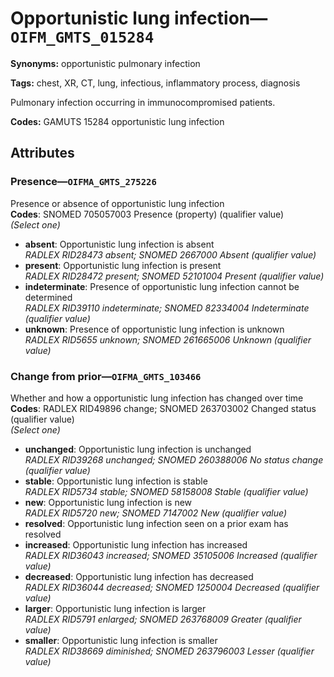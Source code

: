 # Opportunistic lung infection—`OIFM_GMTS_015284`

**Synonyms:** opportunistic pulmonary infection

**Tags:** chest, XR, CT, lung, infectious, inflammatory process, diagnosis

Pulmonary infection occurring in immunocompromised patients.

**Codes:** GAMUTS 15284 opportunistic lung infection

## Attributes

### Presence—`OIFMA_GMTS_275226`

Presence or absence of opportunistic lung infection  
**Codes**: SNOMED 705057003 Presence (property) (qualifier value)  
*(Select one)*

- **absent**: Opportunistic lung infection is absent  
_RADLEX RID28473 absent; SNOMED 2667000 Absent (qualifier value)_
- **present**: Opportunistic lung infection is present  
_RADLEX RID28472 present; SNOMED 52101004 Present (qualifier value)_
- **indeterminate**: Presence of opportunistic lung infection cannot be determined  
_RADLEX RID39110 indeterminate; SNOMED 82334004 Indeterminate (qualifier value)_
- **unknown**: Presence of opportunistic lung infection is unknown  
_RADLEX RID5655 unknown; SNOMED 261665006 Unknown (qualifier value)_

### Change from prior—`OIFMA_GMTS_103466`

Whether and how a opportunistic lung infection has changed over time  
**Codes**: RADLEX RID49896 change; SNOMED 263703002 Changed status (qualifier value)  
*(Select one)*

- **unchanged**: Opportunistic lung infection is unchanged  
_RADLEX RID39268 unchanged; SNOMED 260388006 No status change (qualifier value)_
- **stable**: Opportunistic lung infection is stable  
_RADLEX RID5734 stable; SNOMED 58158008 Stable (qualifier value)_
- **new**: Opportunistic lung infection is new  
_RADLEX RID5720 new; SNOMED 7147002 New (qualifier value)_
- **resolved**: Opportunistic lung infection seen on a prior exam has resolved  
- **increased**: Opportunistic lung infection has increased  
_RADLEX RID36043 increased; SNOMED 35105006 Increased (qualifier value)_
- **decreased**: Opportunistic lung infection has decreased  
_RADLEX RID36044 decreased; SNOMED 1250004 Decreased (qualifier value)_
- **larger**: Opportunistic lung infection is larger  
_RADLEX RID5791 enlarged; SNOMED 263768009 Greater (qualifier value)_
- **smaller**: Opportunistic lung infection is smaller  
_RADLEX RID38669 diminished; SNOMED 263796003 Lesser (qualifier value)_